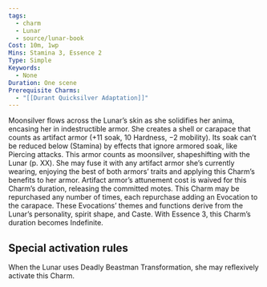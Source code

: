 ```yaml
---
tags:
  - charm
  - Lunar
  - source/lunar-book
Cost: 10m, 1wp
Mins: Stamina 3, Essence 2
Type: Simple
Keywords:
  - None
Duration: One scene
Prerequisite Charms:
  - "[[Durant Quicksilver Adaptation]]"
---
```

Moonsilver flows across the Lunar’s skin as she solidifies her anima, encasing her in indestructible armor. She creates a shell or carapace that counts as artifact armor (+11 soak, 10 Hardness, −2 mobility). Its soak can’t be reduced below (Stamina) by effects that ignore armored soak, like Piercing attacks. This armor counts as moonsilver, shapeshifting with the Lunar (p. XX). She may fuse it with any artifact armor she’s currently wearing, enjoying the best of both armors’ traits and applying this Charm’s benefits to her armor. Artifact armor’s attunement cost is waived for this Charm’s duration, releasing the committed motes. This Charm may be repurchased any number of times, each repurchase adding an Evocation to the carapace. These Evocations’ themes and functions derive from the Lunar’s personality, spirit shape, and Caste. With Essence 3, this Charm’s duration becomes Indefinite. 

## Special activation rules

When the Lunar uses Deadly Beastman Transformation, she may reflexively activate this Charm.